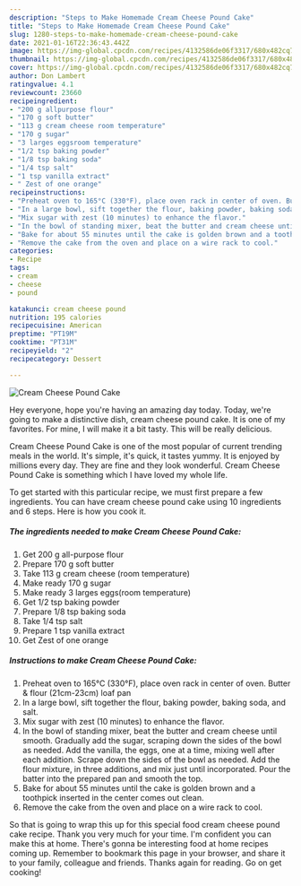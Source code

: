```yaml
---
description: "Steps to Make Homemade Cream Cheese Pound Cake"
title: "Steps to Make Homemade Cream Cheese Pound Cake"
slug: 1280-steps-to-make-homemade-cream-cheese-pound-cake
date: 2021-01-16T22:36:43.442Z
image: https://img-global.cpcdn.com/recipes/4132586de06f3317/680x482cq70/cream-cheese-pound-cake-recipe-main-photo.jpg
thumbnail: https://img-global.cpcdn.com/recipes/4132586de06f3317/680x482cq70/cream-cheese-pound-cake-recipe-main-photo.jpg
cover: https://img-global.cpcdn.com/recipes/4132586de06f3317/680x482cq70/cream-cheese-pound-cake-recipe-main-photo.jpg
author: Don Lambert
ratingvalue: 4.1
reviewcount: 23660
recipeingredient:
- "200 g allpurpose flour"
- "170 g soft butter"
- "113 g cream cheese room temperature"
- "170 g sugar"
- "3 larges eggsroom temperature"
- "1/2 tsp baking powder"
- "1/8 tsp baking soda"
- "1/4 tsp salt"
- "1 tsp vanilla extract"
- " Zest of one orange"
recipeinstructions:
- "Preheat oven to 165°C (330°F), place oven rack in center of oven. Butter &amp; flour (21cm-23cm) loaf pan"
- "In a large bowl, sift together the flour, baking powder, baking soda, and salt."
- "Mix sugar with zest (10 minutes) to enhance the flavor."
- "In the bowl of standing mixer, beat the butter and cream cheese until smooth. Gradually add the sugar, scraping down the sides of the bowl as needed. Add the vanilla, the eggs, one at a time, mixing well after each addition. Scrape down the sides of the bowl as needed. Add the flour mixture, in three additions, and mix just until incorporated. Pour the batter into the prepared pan and smooth the top."
- "Bake for about 55 minutes until the cake is golden brown and a toothpick inserted in the center comes out clean."
- "Remove the cake from the oven and place on a wire rack to cool."
categories:
- Recipe
tags:
- cream
- cheese
- pound

katakunci: cream cheese pound 
nutrition: 195 calories
recipecuisine: American
preptime: "PT19M"
cooktime: "PT31M"
recipeyield: "2"
recipecategory: Dessert

---
```



![Cream Cheese Pound Cake](https://img-global.cpcdn.com/recipes/4132586de06f3317/680x482cq70/cream-cheese-pound-cake-recipe-main-photo.jpg)

Hey everyone, hope you're having an amazing day today. Today, we're going to make a distinctive dish, cream cheese pound cake. It is one of my favorites. For mine, I will make it a bit tasty. This will be really delicious.



Cream Cheese Pound Cake is one of the most popular of current trending meals in the world. It's simple, it's quick, it tastes yummy. It is enjoyed by millions every day. They are fine and they look wonderful. Cream Cheese Pound Cake is something which I have loved my whole life.


To get started with this particular recipe, we must first prepare a few ingredients. You can have cream cheese pound cake using 10 ingredients and 6 steps. Here is how you cook it.

<!--inarticleads1-->

##### The ingredients needed to make Cream Cheese Pound Cake:

1. Get 200 g all-purpose flour
1. Prepare 170 g soft butter
1. Take 113 g cream cheese (room temperature)
1. Make ready 170 g sugar
1. Make ready 3 larges eggs(room temperature)
1. Get 1/2 tsp baking powder
1. Prepare 1/8 tsp baking soda
1. Take 1/4 tsp salt
1. Prepare 1 tsp vanilla extract
1. Get  Zest of one orange




<!--inarticleads2-->

##### Instructions to make Cream Cheese Pound Cake:

1. Preheat oven to 165°C (330°F), place oven rack in center of oven. Butter &amp; flour (21cm-23cm) loaf pan
1. In a large bowl, sift together the flour, baking powder, baking soda, and salt.
1. Mix sugar with zest (10 minutes) to enhance the flavor.
1. In the bowl of standing mixer, beat the butter and cream cheese until smooth. Gradually add the sugar, scraping down the sides of the bowl as needed. Add the vanilla, the eggs, one at a time, mixing well after each addition. Scrape down the sides of the bowl as needed. Add the flour mixture, in three additions, and mix just until incorporated. Pour the batter into the prepared pan and smooth the top.
1. Bake for about 55 minutes until the cake is golden brown and a toothpick inserted in the center comes out clean.
1. Remove the cake from the oven and place on a wire rack to cool.




So that is going to wrap this up for this special food cream cheese pound cake recipe. Thank you very much for your time. I'm confident you can make this at home. There's gonna be interesting food at home recipes coming up. Remember to bookmark this page in your browser, and share it to your family, colleague and friends. Thanks again for reading. Go on get cooking!
